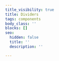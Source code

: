 ```yaml
---
title_visibility: true
title: Dividers
tags: components
body_class: ''
blocks: []
seo:
  hidden: false
  title: ''
  description: ''

---
```

